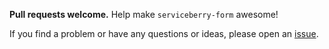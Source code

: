 **Pull requests welcome.** Help make `serviceberry-form` awesome!

If you find a problem or have any questions or ideas, please open an
[issue](https://github.com/bob-gray/serviceberry-form/issues).

